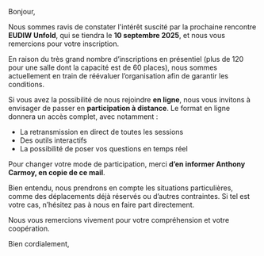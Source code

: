 <!-- var(subject)="[EUDIW Unfold] Mise à jour importante concernant le format de participation" -->
<!-- var(summary)="EUDIW Unfold" -->
<!-- var(role)="Directeur de projet France Identité" -->

<br/>
<br/>
<br/>
Bonjour,

Nous sommes ravis de constater l'intérêt suscité par la prochaine rencontre **EUDIW Unfold**, qui se tiendra le **10 septembre 2025**, et nous vous remercions pour votre inscription.  

En raison du très grand nombre d’inscriptions en présentiel (plus de 120 pour une salle dont la capacité est de 60 places), nous sommes actuellement en train de réévaluer l’organisation afin de garantir les conditions.  

Si vous avez la possibilité de nous rejoindre **en ligne**, nous vous invitons à envisager de passer en **participation à distance**. Le format en ligne donnera un accès complet, avec notamment :  
- La retransmission en direct de toutes les sessions  
- Des outils interactifs  
- La possibilité de poser vos questions en temps réel  

Pour changer votre mode de participation, merci **d’en informer Anthony Carmoy, en copie de ce mail**.  

Bien entendu, nous prendrons en compte les situations particulières, comme des déplacements déjà réservés ou d’autres contraintes. Si tel est votre cas, n’hésitez pas à nous en faire part directement.  

Nous vous remercions vivement pour votre compréhension et votre coopération.  

Bien cordialement,    
<br/>